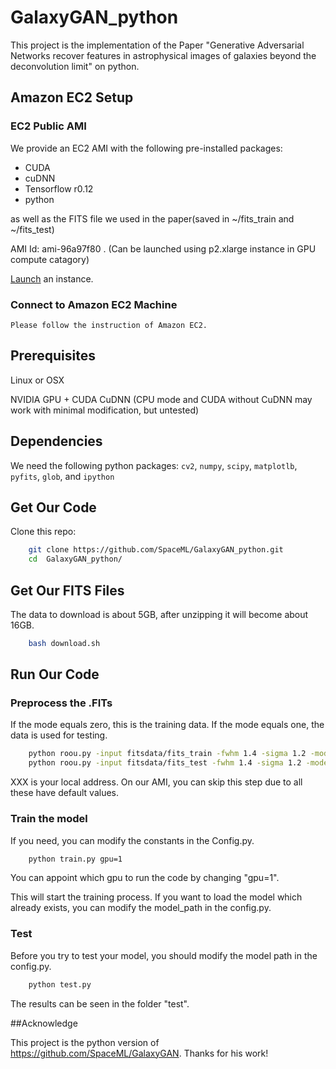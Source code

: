 # GalaxyGAN_python
This project is the implementation of the Paper "Generative Adversarial Networks recover features in astrophysical images of galaxies beyond the deconvolution limit" on python.

## Amazon EC2 Setup

### EC2 Public AMI
We provide an EC2 AMI with the following pre-installed packages:

* CUDA
* cuDNN
* Tensorflow r0.12
* python

as well as the FITS file we used in the paper(saved in ~/fits_train and ~/fits_test)

AMI Id: ami-96a97f80
    . (Can be launched using p2.xlarge instance in GPU compute catagory)

 [Launch](https://console.aws.amazon.com/ec2/v2/home?region=us-east-1#Images:sort=visibility) an instance.
### Connect to Amazon EC2 Machine
    Please follow the instruction of Amazon EC2.

## Prerequisites

Linux or OSX

NVIDIA GPU + CUDA CuDNN (CPU mode and CUDA without CuDNN may work with minimal modification, but untested)

## Dependencies

We need the following python packages:
`cv2`, `numpy`, `scipy`, `matplotlb`, `pyfits`, `glob`, and `ipython`

## Get Our Code    
Clone this repo:

```bash
    git clone https://github.com/SpaceML/GalaxyGAN_python.git 
    cd  GalaxyGAN_python/
```

## Get Our FITS Files
The data to download is about 5GB, after unzipping it will become about 16GB.

```bash
	bash download.sh 
```
## Run Our Code


### Preprocess the .FITs
If the mode equals zero, this is the training data. If the mode equals one, the data is used for testing.

```bash
    python roou.py -input fitsdata/fits_train -fwhm 1.4 -sigma 1.2 -mode 0
    python roou.py -input fitsdata/fits_test -fwhm 1.4 -sigma 1.2 -mode 1
```
XXX is your local address. On our AMI, you can skip this step due to all these have default values.


### Train the model

If you need, you can modify the constants in the Config.py.

```bash
    python train.py gpu=1
```
You can appoint which gpu to run the code by changing "gpu=1".

This will start the training process. If you want to load the model which already exists, you can modify the model_path in the config.py.

### Test 

Before you try to test your model, you should modify the model path in the config.py. 

```bash 
    python test.py
```
The results can be seen in the folder "test".

##Acknowledge

This project is the python version of https://github.com/SpaceML/GalaxyGAN. Thanks for his work!
